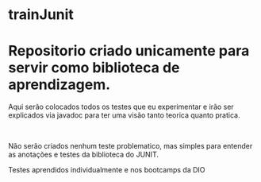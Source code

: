 # trainJunit

# Repositorio criado unicamente para servir como biblioteca de aprendizagem.
<p>Aqui serão colocados todos os testes que eu experimentar e irão ser explicados via javadoc para ter uma visão tanto teorica quanto pratica.</p>
<br>
<p>Não serão criados nenhum teste problematico, mas simples para entender as anotações e testes da biblioteca do JUNIT.</p>

<p>Testes aprendidos individualmente e nos bootcamps da DIO</p>
